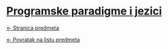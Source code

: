 # [Programske paradigme i jezici](https://www.github.com/studosi-fer/PPJ)
[<- Stranica predmeta](https://www.fer.unizg.hr/predmet/ppj)

[<- Povratak na listu predmeta](https://www.github.com/studosi/FER)